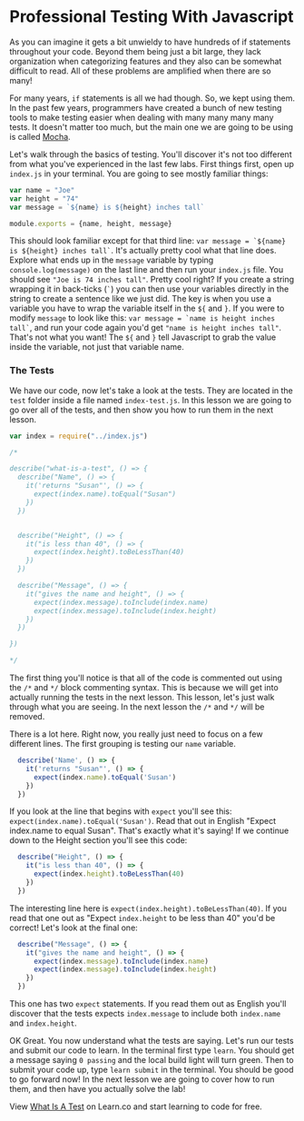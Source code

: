 # Professional Testing With Javascript

As you can imagine it gets a bit unwieldy to have hundreds of if statements throughout your code. Beyond them being just a bit large, they lack organization when categorizing features and they also can be somewhat difficult to read. All of these problems are amplified when there are so many!

For many years, `if` statements is all we had though. So, we kept using them. In the past few years, programmers have created a bunch of new testing tools to make testing easier when dealing with many many many many tests. It doesn't matter too much, but the main one we are going to be using is called [Mocha](https://mochajs.org/). 

Let's walk through the basics of testing. You'll discover it's not too different from what you've experienced in the last few labs. First things first, open up `index.js` in your terminal. You are going to see mostly familiar things:

```javascript
var name = "Joe"
var height = "74"
var message = `${name} is ${height} inches tall`

module.exports = {name, height, message}
```

This should look familiar except for that third line: `` var message = `${name} is ${height} inches tall` ``. It's actually pretty cool what that line does. Explore what ends up in the `message` variable by typing `console.log(message)` on the last line and then run your `index.js` file. You should see `"Joe is 74 inches tall"`. Pretty cool right? If you create a string wrapping it in back-ticks (`` ` ``) you can then use your variables directly in the string to create a sentence like
we just did. The key is when you use a variable you have to wrap the variable itself in the `${` and `}`. If you were to modify `message` to look like this: `` var message = `name is height inches tall` ``, and run your code again you'd get `"name is height inches tall"`. That's not what you want! The `${` and `}` tell Javascript to grab the value inside the variable, not just that variable name. 

### The Tests

We have our code, now let's take a look at the tests. They are located in the `test` folder inside a file named `index-test.js`. In this lesson we are going to go over all of the tests, and then show you how to run them in the next lesson.

```javascript
var index = require("../index.js")

/* 

describe("what-is-a-test", () => {
  describe("Name", () => {
    it('returns "Susan"', () => {
      expect(index.name).toEqual("Susan")
    })
  })


  describe("Height", () => {
    it("is less than 40", () => {
      expect(index.height).toBeLessThan(40)
    })
  })

  describe("Message", () => {
    it("gives the name and height", () => {
      expect(index.message).toInclude(index.name)
      expect(index.message).toInclude(index.height)
    })
  })

})

*/
```

The first thing you'll notice is that all of the code is commented out using the `/*` and `*/` block commenting syntax. This is because we will get into actually running the tests in the next lesson. This lesson, let's just walk through what you are seeing. In the next lesson the `/*` and `*/` will be removed.

There is a lot here. Right now, you really just need to focus on a few different lines. The first grouping is testing our `name` variable.

```javascript
  describe('Name', () => {
    it('returns "Susan"', () => {
      expect(index.name).toEqual('Susan')
    })
  })
```

If you look at the line that begins with `expect` you'll see this: `expect(index.name).toEqual('Susan')`. Read that out in English "Expect index.name to equal Susan". That's exactly what it's saying! If we continue down to the Height section you'll see this code:

```javascript
  describe("Height", () => {
    it("is less than 40", () => {
      expect(index.height).toBeLessThan(40)
    })
  })
```

The interesting line here is `expect(index.height).toBeLessThan(40)`. If you read that one out as "Expect `index.height` to be less than 40" you'd be correct! Let's look at the final one:

```javascript
  describe("Message", () => {
    it("gives the name and height", () => {
      expect(index.message).toInclude(index.name)
      expect(index.message).toInclude(index.height)
    })
  })
```

This one has two `expect` statements. If you read them out as English you'll discover that the tests expects `index.message` to include both `index.name` and `index.height`.

OK Great. You now understand what the tests are saying. Let's run our tests and submit our code to learn. In the terminal first type `learn`. You should get a message saying `0 passing` and the local build light will turn green. Then to submit your code up, type `learn submit` in the terminal. You should be good to go forward now! In the next lesson we are going to cover how to run them, and then have you actually solve the lab! 

<p class='util--hide'>View <a href='https://learn.co/lessons/js-what-is-a-test'>What Is A Test</a> on Learn.co and start learning to code for free.</p>
